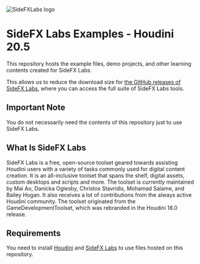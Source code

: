 ![SideFXLabs logo](https://github.com/sideeffects/SideFXLabs/blob/Development/help/icons/sidefxlabs_full.png)
# SideFX Labs Examples - Houdini 20.5

This repository hosts the example files, demo projects, and other learning contents created for SideFX Labs.

This allows us to reduce the download size for [the GitHub releases of SideFX Labs](https://github.com/sideeffects/SideFXLabs), where you can access the full suite of SideFX Labs tools.

## Important Note

You do not necessarily need the contents of this repository just to use SideFX Labs.

## What Is SideFX Labs

SideFX Labs is a free, open-source toolset geared towards assisting Houdini users with a variety of tasks commonly used for digital content creation. It is an all-inclusive toolset that spans the shelf, digital assets, custom desktops and scripts and more. The toolset is currently maintained by Mai Ao, Danicka Oglesby, Christos Stavridis, Mohamad Salame, and Bailey Hogan. It also receives a lot of contributions from the always active Houdini community. The toolset originated from the GameDevelopmentToolset, which was rebranded in the Houdini 18.0 release.

## Requirements

You need to install [Houdini](https://www.sidefx.com) and [SideFX Labs](https://www.sidefx.com/products/sidefx-labs/) to use files hosted on this repository.
